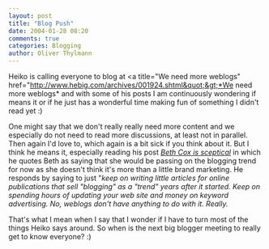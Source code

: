 ```yaml
---
layout: post
title: "Blog Push"
date: 2004-01-28 08:20
comments: true
categories: Blogging
author: Oliver Thylmann
---
```



Heiko is calling everyone to blog at &lt;a title=&quot;We need more weblogs&quot; href=&quot;http://www.hebig.com/archives/001924.shtml&quot;&gt;*We need more weblogs* and with some of his posts I am continuously wondering if means it or if he just has a wonderful time making fun of something I didn't read yet :)

One might say that we don't really really need more content and we especially do not need to read more discussions, at least not in parallel. Then again I'd love to, which again is a bit sick if you think about it. But I think he means it, especially reading his post [*Beth Cox is sceptical*](http://www.hebig.com/archives/001926.shtml) in which he quotes Beth as saying that she would be passing on the blogging trend for now as she doesn't think it's more than a little brand marketing. He responds by saying to just &quot;*keep on writing little articles for online publications that sell &quot;blogging&quot; as a &quot;trend&quot; years after it started. Keep on spending hours of updating your web site and money on keyword advertising. No, weblogs don't have anything to do with it. Really.*

That's what I mean when I say that I wonder if I have to turn most of the things Heiko says around. So when is the next big blogger meeting to really get to know everyone? :)



